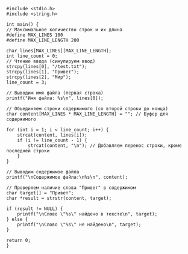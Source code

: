     #include <stdio.h>
    #include <string.h>

    int main() {
    // Максимальное количество строк и их длина
    #define MAX_LINES 100
    #define MAX_LINE_LENGTH 200
    
    char lines[MAX_LINES][MAX_LINE_LENGTH];
    int line_count = 0;    
    // Чтение ввода (симулируем ввод)
    strcpy(lines[0], "/test.txt");
    strcpy(lines[1], "Привет");
    strcpy(lines[2], "Мир");
    line_count = 3;
    
    // Выводим имя файла (первая строка)
    printf("Имя файла: %s\n", lines[0]);
    
    // Объединяем строки содержимого (со второй строки до конца)
    char content[MAX_LINES * MAX_LINE_LENGTH] = ""; // Буфер для содержимого
    
    for (int i = 1; i < line_count; i++) {
        strcat(content, lines[i]);
        if (i != line_count - 1) {
            strcat(content, "\n"); // Добавляем перенос строки, кроме последней строки
        }
    }
    
    // Выводим содержимое файла
    printf("\nСодержимое файла:\n%s\n", content);
    
    // Проверяем наличие слова "Привет" в содержимом
    char target[] = "Привет";
    char *result = strstr(content, target);
    
    if (result != NULL) {
        printf("\nСлово \"%s\" найдено в тексте\n", target);
    } else {
        printf("\nСлово \"%s\" не найдено\n", target);
    }
    
    return 0;
    }
 
